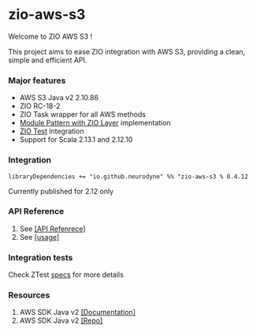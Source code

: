 # zio-aws-s3

Welcome to ZIO AWS S3 !

This project aims to ease ZIO integration with AWS S3, providing a clean, simple and efficient API.

### Major features

* AWS S3 Java v2 2.10.86
* ZIO RC-18-2
* ZIO Task wrapper for all AWS methods 
* [Module Pattern with ZIO Layer](https://zio.dev/docs/howto/howto_use_layers) implementation 
* [ZIO Test](https://zio.dev/docs/howto/howto_test_effects) integration
* Support for Scala 2.13.1 and 2.12.10

### Integration 
`libraryDependencies += "io.github.neurodyne" %% "zio-aws-s3 % 0.4.12`

Currently published for 2.12 only 

### API Reference
1. See [[API Refenrece]](docs/Api.md)
2. See [[usage]](docs/Basic.md)

  
### Integration tests
Check ZTest [specs](https://github.com/Neurodyne/zio-aws-s3/blob/master/src/test/scala/BaseSpec.scala) for more details
  
### Resources 
1. AWS SDK Java v2 [[Documentation]](https://docs.aws.amazon.com/sdk-for-java/v2/developer-guide/welcome.html)
2. AWS SDK Java v2 [[Repo]](https://github.com/aws/aws-sdk-java-v2)
